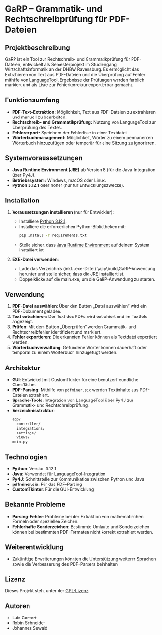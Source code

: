 # GaRP – Grammatik- und Rechtschreibprüfung für PDF-Dateien

## Projektbeschreibung

GaRP ist ein Tool zur Rechtschreib- und Grammatikprüfung für PDF-Dateien, entwickelt als Semesterprojekt im Studiengang Wirtschaftsinformatik an der DHBW Ravensburg. Es ermöglicht das Extrahieren von Text aus PDF-Dateien und die Überprüfung auf Fehler mithilfe von [LanguageTool](https://languagetool.org). Ergebnisse der Prüfungen werden farblich markiert und als Liste zur Fehlerkorrektur exportierbar gemacht.

## Funktionsumfang

- **PDF-Text-Extraktion:** Möglichkeit, Text aus PDF-Dateien zu extrahieren und manuell zu bearbeiten.
- **Rechtschreib- und Grammatikprüfung:** Nutzung von LanguageTool zur Überprüfung des Textes.
- **Fehlerexport:** Speichern der Fehlerliste in einer Textdatei.
- **Wörterbuchmanagement:** Möglichkeit, Wörter zu einem permanenten Wörterbuch hinzuzufügen oder temporär für eine Sitzung zu ignorieren.

## Systemvoraussetzungen

- **Java Runtime Environment (JRE)** ab Version 8 (für die Java-Integration über Py4J).
- **Betriebssystem:** Windows, macOS oder Linux.
- **Python 3.12.1** oder höher (nur für Entwicklungszwecke).

## Installation

1. **Voraussetzungen installieren** (nur für Entwickler):

   - Installiere [Python 3.12.1](https://www.python.org/downloads/).
   - Installiere die erforderlichen Python-Bibliotheken mit:
     ```bash
     pip install -r requirements.txt
     ```
   - Stelle sicher, dass [Java Runtime Environment](https://www.java.com/download/) auf deinem System installiert ist.

2. **EXE-Datei verwenden**:
   - Lade das Verzeichnis (inkl. .exe-Datei) \app\build\GaRP-Anwendung herunter und stelle sicher, dass die JRE installiert ist.
   - Doppelklicke auf die main.exe, um die GaRP-Anwendung zu starten.

## Verwendung

1. **PDF-Datei auswählen**: Über den Button „Datei auswählen“ wird ein PDF-Dokument geladen.
2. **Text extrahieren**: Der Text des PDFs wird extrahiert und im Textfeld angezeigt.
3. **Prüfen**: Mit dem Button „Überprüfen“ werden Grammatik- und Rechtschreibfehler identifiziert und markiert.
4. **Fehler exportieren**: Die erkannten Fehler können als Textdatei exportiert werden.
5. **Wörterbuchverwaltung**: Gefundene Wörter können dauerhaft oder temporär zu einem Wörterbuch hinzugefügt werden.

## Architektur

- **GUI**: Entwickelt mit CustomTkinter für eine benutzerfreundliche Oberfläche.
- **PDF-Parsing**: Mithilfe von `pdfminer.six` werden Textinhalte aus PDF-Dateien extrahiert.
- **Sprache-Tools**: Integration von LanguageTool über Py4J zur Grammatik- und Rechtschreibprüfung.
- **Verzeichnisstruktur**:
  ```bash
  app/
    controller/
    integrations/
    settings/
    views/
  main.py
  ```

## Technologien

- **Python**: Version 3.12.1
- **Java**: Verwendet für LanguageTool-Integration
- **Py4J**: Schnittstelle zur Kommunikation zwischen Python und Java
- **pdfminer.six**: Für das PDF-Parsing
- **CustomTkinter**: Für die GUI-Entwicklung

## Bekannte Probleme

- **Parsing-Fehler**: Probleme bei der Extraktion von mathematischen Formeln oder speziellen Zeichen.
- **Fehlerhafte Sonderzeichen**: Bestimmte Umlaute und Sonderzeichen können bei bestimmten PDF-Formaten nicht korrekt extrahiert werden.

## Weiterentwicklung

- Zukünftige Erweiterungen könnten die Unterstützung weiterer Sprachen sowie die Verbesserung des PDF-Parsers beinhalten.

## Lizenz

Dieses Projekt steht unter der [GPL-Lizenz](LICENSE.txt).

## Autoren

- Luis Gantert
- Robin Schneider
- Johannes Sewald
